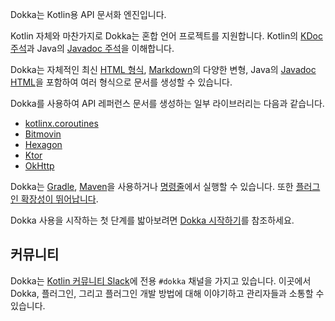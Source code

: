 [//]: # (title: 소개)

Dokka는 Kotlin용 API 문서화 엔진입니다.

Kotlin 자체와 마찬가지로 Dokka는 혼합 언어 프로젝트를 지원합니다. Kotlin의 [KDoc 주석](https://kotlinlang.org/docs/kotlin-doc.html#kdoc-syntax)과 Java의 [Javadoc 주석](https://www.oracle.com/technical-resources/articles/java/javadoc-tool.html)을 이해합니다.

Dokka는 자체적인 최신 [HTML 형식](dokka-html.md), [Markdown](dokka-markdown.md)의 다양한 변형, Java의 [Javadoc HTML](dokka-javadoc.md)을 포함하여 여러 형식으로 문서를 생성할 수 있습니다.

Dokka를 사용하여 API 레퍼런스 문서를 생성하는 일부 라이브러리는 다음과 같습니다.

* [kotlinx.coroutines](https://kotlinlang.org/api/kotlinx.coroutines/)
* [Bitmovin](https://cdn.bitmovin.com/player/android/3/docs/index.html)
* [Hexagon](https://hexagontk.com/stable/api/)
* [Ktor](https://api.ktor.io/)
* [OkHttp](https://square.github.io/okhttp/5.x/okhttp/okhttp3/)

Dokka는 [Gradle](dokka-gradle.md), [Maven](dokka-maven.md)을 사용하거나 [명령줄](dokka-cli.md)에서 실행할 수 있습니다. 또한 [플러그인 확장성이 뛰어납니다](dokka-plugins.md).

Dokka 사용을 시작하는 첫 단계를 밟아보려면 [Dokka 시작하기](dokka-get-started.md)를 참조하세요.

## 커뮤니티

Dokka는 [Kotlin 커뮤니티 Slack](https://surveys.jetbrains.com/s3/kotlin-slack-sign-up)에 전용 `#dokka` 채널을 가지고 있습니다. 이곳에서 Dokka, 플러그인, 그리고 플러그인 개발 방법에 대해 이야기하고 관리자들과 소통할 수 있습니다.